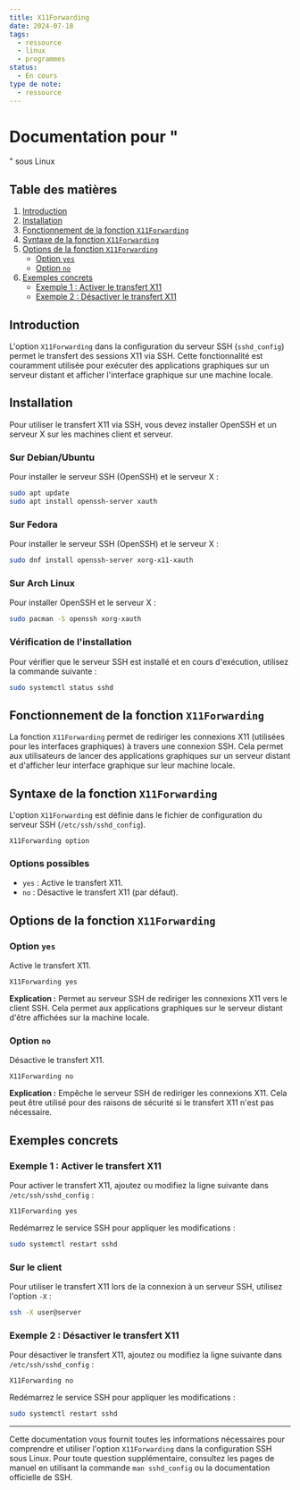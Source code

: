 ```yaml
---
title: X11Forwarding
date: 2024-07-18
tags:
  - ressource
  - linux
  - programmes
status:
  - En cours
type de note:
  - ressource
---
```

# Documentation pour "
" sous Linux

## Table des matières
1. [Introduction](#introduction)
2. [Installation](#installation)
3. [Fonctionnement de la fonction `X11Forwarding`](#fonctionnement-de-la-fonction-x11forwarding)
4. [Syntaxe de la fonction `X11Forwarding`](#syntaxe-de-la-fonction-x11forwarding)
5. [Options de la fonction `X11Forwarding`](#options-de-la-fonction-x11forwarding)
    - [Option `yes`](#option-yes)
    - [Option `no`](#option-no)
6. [Exemples concrets](#exemples-concrets)
    - [Exemple 1 : Activer le transfert X11](#exemple-1--activer-le-transfert-x11)
    - [Exemple 2 : Désactiver le transfert X11](#exemple-2--désactiver-le-transfert-x11)

## Introduction

L'option `X11Forwarding` dans la configuration du serveur SSH (`sshd_config`) permet le transfert des sessions X11 via SSH. Cette fonctionnalité est couramment utilisée pour exécuter des applications graphiques sur un serveur distant et afficher l'interface graphique sur une machine locale.

## Installation

Pour utiliser le transfert X11 via SSH, vous devez installer OpenSSH et un serveur X sur les machines client et serveur.

### Sur Debian/Ubuntu

Pour installer le serveur SSH (OpenSSH) et le serveur X :

```bash
sudo apt update
sudo apt install openssh-server xauth
```

### Sur Fedora

Pour installer le serveur SSH (OpenSSH) et le serveur X :

```bash
sudo dnf install openssh-server xorg-x11-xauth
```

### Sur Arch Linux

Pour installer OpenSSH et le serveur X :

```bash
sudo pacman -S openssh xorg-xauth
```

### Vérification de l'installation

Pour vérifier que le serveur SSH est installé et en cours d'exécution, utilisez la commande suivante :

```bash
sudo systemctl status sshd
```

## Fonctionnement de la fonction `X11Forwarding`

La fonction `X11Forwarding` permet de rediriger les connexions X11 (utilisées pour les interfaces graphiques) à travers une connexion SSH. Cela permet aux utilisateurs de lancer des applications graphiques sur un serveur distant et d'afficher leur interface graphique sur leur machine locale.

## Syntaxe de la fonction `X11Forwarding`

L'option `X11Forwarding` est définie dans le fichier de configuration du serveur SSH (`/etc/ssh/sshd_config`).

```text
X11Forwarding option
```

### Options possibles

- `yes` : Active le transfert X11.
- `no` : Désactive le transfert X11 (par défaut).

## Options de la fonction `X11Forwarding`

### Option `yes`

Active le transfert X11.

```text
X11Forwarding yes
```

**Explication :** Permet au serveur SSH de rediriger les connexions X11 vers le client SSH. Cela permet aux applications graphiques sur le serveur distant d'être affichées sur la machine locale.

### Option `no`

Désactive le transfert X11.

```text
X11Forwarding no
```

**Explication :** Empêche le serveur SSH de rediriger les connexions X11. Cela peut être utilisé pour des raisons de sécurité si le transfert X11 n'est pas nécessaire.

## Exemples concrets

### Exemple 1 : Activer le transfert X11

Pour activer le transfert X11, ajoutez ou modifiez la ligne suivante dans `/etc/ssh/sshd_config` :

```text
X11Forwarding yes
```

Redémarrez le service SSH pour appliquer les modifications :

```bash
sudo systemctl restart sshd
```

### Sur le client

Pour utiliser le transfert X11 lors de la connexion à un serveur SSH, utilisez l'option `-X` :

```bash
ssh -X user@server
```

### Exemple 2 : Désactiver le transfert X11

Pour désactiver le transfert X11, ajoutez ou modifiez la ligne suivante dans `/etc/ssh/sshd_config` :

```text
X11Forwarding no
```

Redémarrez le service SSH pour appliquer les modifications :

```bash
sudo systemctl restart sshd
```

---

Cette documentation vous fournit toutes les informations nécessaires pour comprendre et utiliser l'option `X11Forwarding` dans la configuration SSH sous Linux. Pour toute question supplémentaire, consultez les pages de manuel en utilisant la commande `man sshd_config` ou la documentation officielle de SSH.